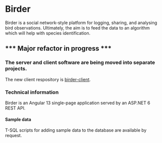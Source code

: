 # Birder
Birder is a social network-style platform for logging, sharing, and analysing bird observations. Ultimately, the aim is to feed the data to an algorithm which will help with species identification. 

## *** Major refactor in progress ***
### The server and client software are being moved into separate projects.
The new client respository is [birder-client](https://github.com/WinthorpeCross/birder-client).

### Technical information

Birder is an Angular 13 single-page application served by an ASP.NET 6 REST API.

#### Sample data

T-SQL scripts for adding sample data to the database are available by request.
